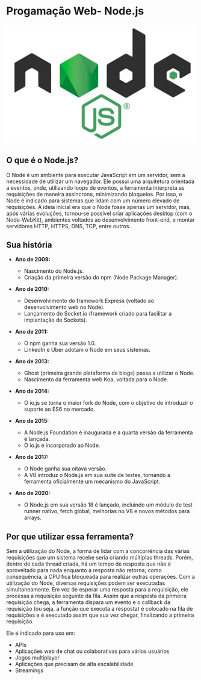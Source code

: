 # Progamação Web- Node.js

![Sistema de Agendamento de Consultas Médicas](https://github.com/izaramos/nodejs/blob/main/logoNode.png)

## O que é o Node.js?

O Node é um ambiente para executar JavaScript em um servidor, sem a necessidade de utilizar um navegador. Ele possui uma arquitetura orientada a eventos, onde, utilizando loops de eventos, a ferramenta interpreta as requisições de maneira assíncrona, minimizando bloqueios. Por isso, o Node é indicado para sistemas que lidam com um número elevado de requisições.
A ideia inicial era que o Node fosse apenas um servidor, mas, após várias evoluções, tornou-se possível criar aplicações desktop (com o Node-WebKit), ambientes voltados ao desenvolvimento front-end, e montar servidores HTTP, HTTPS, DNS, TCP, entre outros.

## Sua história

- **Ano de 2009:**
  - Nascimento do Node.js.
  - Criação da primeira versão do npm (Node Package Manager).

- **Ano de 2010:**
  - Desenvolvimento do framework Express (voltado ao desenvolvimento web no Node).
  - Lançamento do Socket.io (framework criado para facilitar a implantação de Sockets).

- **Ano de 2011:**
  - O npm ganha sua versão 1.0.
  - LinkedIn e Uber adotam o Node em seus sistemas.

- **Ano de 2013:**
  - Ghost (primeira grande plataforma de blogs) passa a utilizar o Node.
  - Nascimento da ferramenta web Koa, voltada para o Node.

- **Ano de 2014:**
  - O io.js se torna o maior fork do Node, com o objetivo de introduzir o suporte ao ES6 no mercado.

- **Ano de 2015:**
  - A Node.js Foundation é inaugurada e a quarta versão da ferramenta é lançada.
  - O io.js é incorporado ao Node.

- **Ano de 2017:**
  - O Node ganha sua oitava versão.
  - A V8 introduz o Node.js em sua suíte de testes, tornando a ferramenta oficialmente um mecanismo do JavaScript.

- **Ano de 2020:**
  - O Node.js em sua versão 18 é lançado, incluindo um módulo de test runner nativo, fetch global, melhorias no V8 e novos métodos para arrays.

## Por que utilizar essa ferramenta?
Sem a utilização do Node, a forma de lidar com a concorrência das várias requisições que um sistema recebe seria criando múltiplas threads. Porém, dentro de cada thread criada, há um tempo de resposta que não é aproveitado para nada enquanto a resposta não retorna; como consequência, a CPU fica bloqueada para realizar outras operações.
Com a utilização do Node, diversas requisições podem ser executadas simultaneamente. Em vez de esperar uma resposta para a requisição, ele processa a requisição seguinte da fila. Assim que a resposta da primeira requisição chega, a ferramenta dispara um evento e o callback da requisição (ou seja, a função que executa a resposta) é colocado na fila de requisições e é executado assim que sua vez chegar, finalizando a primeira requisição.

Ele é indicado para uso em:
- APIs
- Aplicações web de chat ou colaborativas para vários usuários
- Jogos multiplayer
- Aplicações que precisam de alta escalabilidade
- Streamings
